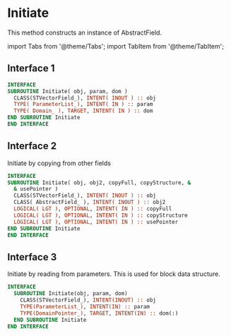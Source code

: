 # Initiate

This method constructs an instance of AbstractField.

import Tabs from '@theme/Tabs';
import TabItem from '@theme/TabItem';

## Interface 1

<Tabs>

<TabItem value="1" label="Interface 1" default>

```fortran
INTERFACE
SUBROUTINE Initiate( obj, param, dom )
  CLASS(STVectorField_), INTENT( INOUT ) :: obj
  TYPE( ParameterList_), INTENT( IN ) :: param
  TYPE( Domain_ ), TARGET, INTENT( IN ) :: dom
END SUBROUTINE Initiate
END INTERFACE
```

</TabItem>

<TabItem value="close" label="↢ " >

</TabItem>

</Tabs>

## Interface 2

<Tabs>

<TabItem value="2" label="Interface 2" default>

Initiate by copying from other fields

```fortran
INTERFACE
SUBROUTINE Initiate( obj, obj2, copyFull, copyStructure, &
  & usePointer )
  CLASS(STVectorField_), INTENT( INOUT ) :: obj
  CLASS( AbstractField_ ), INTENT( INOUT ) :: obj2
  LOGICAL( LGT ), OPTIONAL, INTENT( IN ) :: copyFull
  LOGICAL( LGT ), OPTIONAL, INTENT( IN ) :: copyStructure
  LOGICAL( LGT ), OPTIONAL, INTENT( IN ) :: usePointer
END SUBROUTINE Initiate
END INTERFACE
```

</TabItem>

<TabItem value="close" label="↢ " >

</TabItem>

</Tabs>

## Interface 3

<Tabs>

<TabItem value="3" label="Interface 3" default>

Initiate by reading from parameters. This is used for block data structure.

```fortran
INTERFACE
  SUBROUTINE Initiate(obj, param, dom)
    CLASS(STVectorField_), INTENT(INOUT) :: obj
    TYPE(ParameterList_), INTENT(IN) :: param
    TYPE(DomainPointer_), TARGET, INTENT(IN) :: dom(:)
  END SUBROUTINE Initiate
END INTERFACE
```

</TabItem>

<TabItem value="close" label="↢ " >

</TabItem>

</Tabs>
